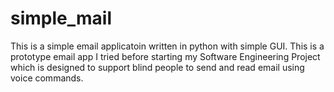 # simple_mail

This is a simple email applicatoin written in python with simple GUI.
This is a prototype email app I tried before starting my Software Engineering Project which is designed to support blind people to send and read email using voice commands.
